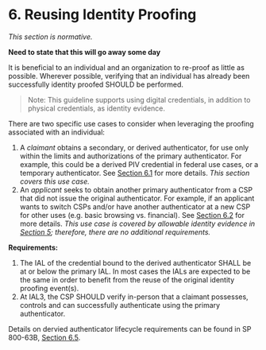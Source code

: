 <a name="sec6"></a>

<div class="breaker"></div>

# <a name="resuse_proof"></a> 6. Reusing Identity Proofing

_This section is normative._

**Need to state that this will go away some day**

It is beneficial to an individual and an organization to re-proof as little as possible.  Wherever possible, verifying that an individual has already been successfully identity proofed SHOULD be performed.

>Note: This guideline supports using digital credentials, in addition to physical credentials, as identity evidence.

There are two specific use cases to consider when leveraging the proofing associated with an individual:

1. A _claimant_ obtains a secondary, or derived authenticator, for use only within the limits and authorizations of the primary authenticator.  For example, this could be a derived PIV credential in federal use cases, or a temporary authenticator. See [Section 6.1](#dc) for more details. *This section covers this use case.*
2. An _applicant_ seeks to obtain another primary authenticator from a CSP that did not issue the original authenticator. For example, if an applicant wants to switch CSPs and/or have another authenticator at a new CSP for other uses (e.g. basic browsing vs. financial). See [Section 6.2](#prior) for more details. *This use case is covered by allowable identity evidence in [Section 5](#sec5); therefore, there are no additional requirements.*


**Requirements:**  
1. The IAL of the credential bound to the derived authenticator SHALL be at or below the primary IAL. In most cases the IALs are expected to be the same in order to benefit from the reuse of the original identity proofing event(s).  
2. At IAL3, the CSP SHOULD verify in-person that a claimant possesses, controls and can successfully authenticate using the primary authenticator. 

Details on dervied authenticator lifecycle requirements can be found in SP 800-63B, [Section 6.5](#dc).